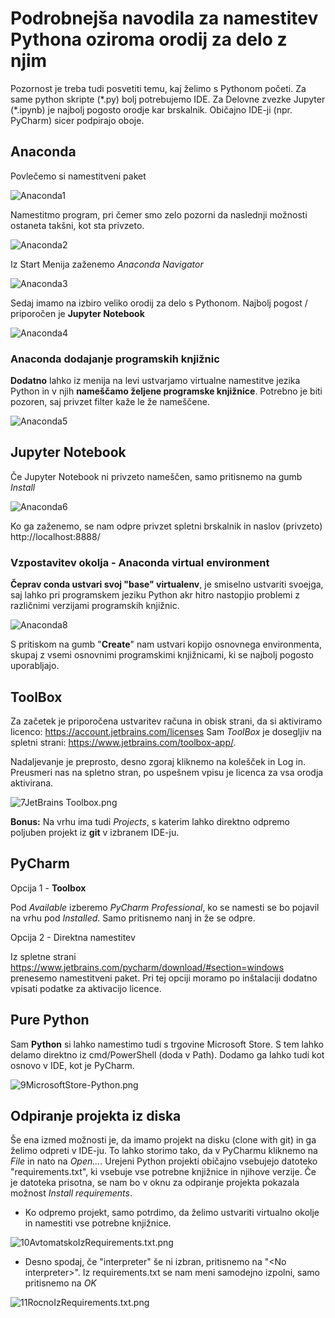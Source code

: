 # Podrobnejša navodila za namestitev Pythona oziroma orodij za delo z njim
Pozornost je treba tudi posvetiti temu, kaj želimo s Pythonom početi. Za same python skripte (\*.py) bolj potrebujemo IDE. Za Delovne zvezke Jupyter (\*.ipynb) je najbolj pogosto orodje kar brskalnik. Običajno IDE-ji (npr. PyCharm) sicer podpirajo oboje.
## Anaconda
Povlečemo si namestitveni paket

![Anaconda1](./slike/1Anaconda.png)

Namestitmo program, pri čemer smo zelo pozorni da naslednji možnosti ostaneta takšni, kot sta privzeto. 

![Anaconda2](./slike/2Anaconda2022.05(64-bit).png)

Iz Start Menija zaženemo *Anaconda Navigator*

![Anaconda3](./slike/3AnacondaStartMenu.png)

Sedaj imamo na izbiro veliko orodij za delo s Pythonom. Najbolj pogost / priporočen je **Jupyter Notebook**

![Anaconda4](./slike/4AnacondaNavigator.png)

### Anaconda dodajanje programskih knjižnic
**Dodatno** lahko iz menija na levi ustvarjamo virtualne namestitve jezika Python in v njih **nameščamo željene programske knjižnice**. Potrebno je biti pozoren, saj privzet filter kaže le že nameščene.

![Anaconda5](./slike/5AnacondaNavigator.png)

## Jupyter Notebook
Če Jupyter Notebook ni privzeto nameščen, samo pritisnemo na gumb *Install*

![Anaconda6](./slike/6AnacondaNavigatorJupyter.png)

Ko ga zaženemo, se nam odpre privzet spletni brskalnik in naslov (privzeto) http://localhost:8888/ 

### Vzpostavitev okolja - Anaconda virtual environment
**Čeprav conda ustvari svoj "base" virtualenv**, je smiselno ustvariti svoejga, saj lahko pri programskem jeziku Python akr hitro nastopjio problemi z različnimi verzijami programskih knjižnic. 

![Anaconda8](./slike/8AnacondaVirtualEnv.png)

S pritiskom na gumb "**Create**" nam ustvari kopijo osnovnega environmenta, skupaj z vsemi osnovnimi programskimi knjižnicami, ki se najbolj pogosto uporabljajo.

## ToolBox

Za začetek je priporočena ustvaritev računa in obisk strani, da si aktiviramo licenco: https://account.jetbrains.com/licenses 
Sam *ToolBox* je dosegljiv na spletni strani: https://www.jetbrains.com/toolbox-app/.

Nadaljevanje je preprosto, desno zgoraj kliknemo na kolešček in Log in. Preusmeri nas na spletno stran, po uspešnem vpisu je licenca za vsa orodja aktivirana.

![7JetBrains Toolbox.png](./slike/7JetBrainsToolbox.png)

**Bonus:** Na vrhu ima tudi *Projects*, s katerim lahko direktno odpremo poljuben projekt iz **git** v izbranem IDE-ju.

## PyCharm
Opcija 1 - **Toolbox**

Pod *Available* izberemo *PyCharm Professional*, ko se namesti se bo pojavil na vrhu pod *Installed*. Samo pritisnemo nanj in že se odpre. 

Opcija 2 - Direktna namestitev

Iz spletne strani https://www.jetbrains.com/pycharm/download/#section=windows prenesemo namestitveni paket. Pri tej opciji moramo po inštalaciji dodatno vpisati podatke za aktivacijo licence.

## Pure Python
Sam **Python** si lahko namestimo tudi s trgovine Microsoft Store. S tem lahko delamo direktno iz cmd/PowerShell (doda v Path). Dodamo ga lahko tudi kot osnovo v IDE, kot je PyCharm. 

![9MicrosoftStore-Python.png](./slike/9MicrosoftStore-Python.png)

## Odpiranje projekta iz diska

Še ena izmed možnosti je, da imamo projekt na disku (clone with git) in ga želimo odpreti v IDE-ju. To lahko storimo tako, da v PyCharmu kliknemo na *File* in nato na *Open...*.
Urejeni Python projekti običajno vsebujejo datoteko "requirements.txt", ki vsebuje vse potrebne knjižnice in njihove verzije. Če je datoteka prisotna, se nam bo v oknu za odpiranje projekta pokazala možnost *Install requirements*. 

* Ko odpremo projekt, samo potrdimo, da želimo ustvariti virtualno okolje in namestiti vse potrebne knjižnice.

![10AvtomatskoIzRequirements.txt.png](./slike/10AvtomatskoIzRequirements.txt.png)

* Desno spodaj, če "interpreter" še ni izbran, pritisnemo na "\<No interpreter\>". Iz requirements.txt se nam meni samodejno izpolni, samo pritisnemo na *OK*

![11RocnoIzRequirements.txt.png](./slike/11RocnoIzRequirements.txt.png)